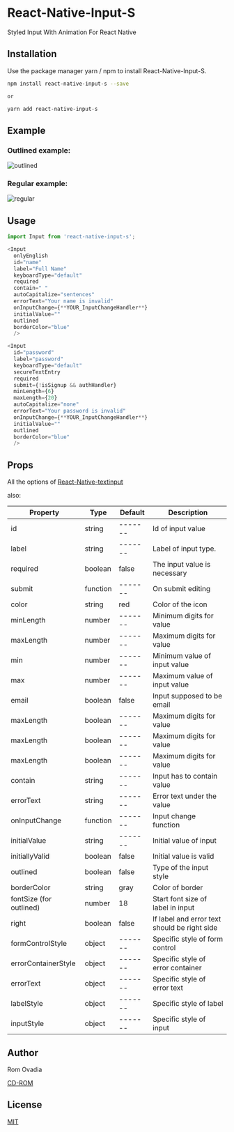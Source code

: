 # React-Native-Input-S

Styled Input With Animation For React Native

## Installation

Use the package manager yarn / npm to install React-Native-Input-S.

```bash
npm install react-native-input-s --save

or

yarn add react-native-input-s
```

## Example

### Outlined example:

![outlined](https://i.imgur.com/N7qKaFp.gif)

### Regular example:

![regular](https://i.imgur.com/bFb7ALG.gif)

## Usage

```js
import Input from 'react-native-input-s';

<Input
  onlyEnglish
  id="name"
  label="Full Name"
  keyboardType="default"
  required
  contain=" "
  autoCapitalize="sentences"
  errorText="Your name is invalid"
  onInputChange={**YOUR_InputChangeHandler**}
  initialValue=""
  outlined
  borderColor="blue"
  />

<Input
  id="password"
  label="password"
  keyboardType="default"
  secureTextEntry
  required
  submit={!isSignup && authHandler}
  minLength={6}
  maxLength={20}
  autoCapitalize="none"
  errorText="Your password is invalid"
  onInputChange={**YOUR_InputChangeHandler**}
  initialValue=""
  outlined
  borderColor="blue"
  />

```

## Props

All the options of [React-Native-textinput](https://reactnative.dev/docs/textinput)

also:

| Property                | Type     | Default | Description                                  |
| ----------------------- | -------- | ------- | -------------------------------------------- |
| id                      | string   | ------- | Id of input value                            |
| label                   | string   | ------- | Label of input type.                         |
| required                | boolean  | false   | The input value is necessary                 |
| submit                  | function | ------- | On submit editing                            |
| color                   | string   | red     | Color of the icon                            |
| minLength               | number   | ------- | Minimum digits for value                     |
| maxLength               | number   | ------- | Maximum digits for value                     |
| min                     | number   | ------- | Minimum value of input value                 |
| max                     | number   | ------- | Maximum value of input value                 |
| email                   | boolean  | false   | Input supposed to be email                   |
| maxLength               | boolean  | ------- | Maximum digits for value                     |
| maxLength               | boolean  | ------- | Maximum digits for value                     |
| maxLength               | boolean  | ------- | Maximum digits for value                     |
| contain                 | string   | ------- | Input has to contain value                   |
| errorText               | string   | ------- | Error text under the value                   |
| onInputChange           | function | ------- | Input change function                        |
| initialValue            | string   | ------- | Initial value of input                       |
| initiallyValid          | boolean  | false   | Initial value is valid                       |
| outlined                | boolean  | false   | Type of the input style                      |
| borderColor             | string   | gray    | Color of border                              |
| fontSize (for outlined) | number   | 18      | Start font size of label in input            |
| right                   | boolean  | false   | If label and error text should be right side |
| formControlStyle        | object   | ------- | Specific style of form control               |
| errorContainerStyle     | object   | ------- | Specific style of error container            |
| errorText               | object   | ------- | Specific style of error text                 |
| labelStyle              | object   | ------- | Specific style of label                      |
| inputStyle              | object   | ------- | Specific style of input                      |

## Author

Rom Ovadia

[CD-ROM](https://github.com/rom529)

## License

[MIT](https://choosealicense.com/licenses/mit/)
